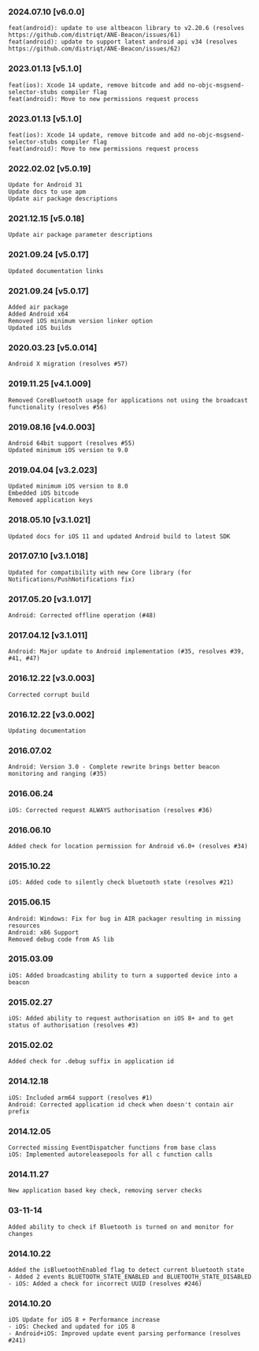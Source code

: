 ### 2024.07.10 [v6.0.0]

```
feat(android): update to use altbeacon library to v2.20.6 (resolves https://github.com/distriqt/ANE-Beacon/issues/61)
feat(android): update to support latest android api v34 (resolves https://github.com/distriqt/ANE-Beacon/issues/62)
```

### 2023.01.13 [v5.1.0]

```
feat(ios): Xcode 14 update, remove bitcode and add no-objc-msgsend-selector-stubs compiler flag 
feat(android): Move to new permissions request process
```

### 2023.01.13 [v5.1.0]

```
feat(ios): Xcode 14 update, remove bitcode and add no-objc-msgsend-selector-stubs compiler flag 
feat(android): Move to new permissions request process
```

### 2022.02.02 [v5.0.19]

```
Update for Android 31
Update docs to use apm
Update air package descriptions
```

### 2021.12.15 [v5.0.18]

```
Update air package parameter descriptions
```

### 2021.09.24 [v5.0.17]

```
Updated documentation links
```

### 2021.09.24 [v5.0.17]

```
Added air package
Added Android x64 
Removed iOS minimum version linker option
Updated iOS builds
```



### 2020.03.23 [v5.0.014]

```
Android X migration (resolves #57)
```


### 2019.11.25 [v4.1.009]

```
Removed CoreBluetooth usage for applications not using the broadcast functionality (resolves #56)
```


### 2019.08.16 [v4.0.003]

```
Android 64bit support (resolves #55)
Updated minimum iOS version to 9.0
```


### 2019.04.04 [v3.2.023]

```
Updated minimum iOS version to 8.0
Embedded iOS bitcode
Removed application keys 
```


### 2018.05.10 [v3.1.021]

```
Updated docs for iOS 11 and updated Android build to latest SDK
```


### 2017.07.10 [v3.1.018]

```
Updated for compatibility with new Core library (for Notifications/PushNotifications fix)
```


### 2017.05.20 [v3.1.017]

```
Android: Corrected offline operation (#48)
```


### 2017.04.12 [v3.1.011]

```
Android: Major update to Android implementation (#35, resolves #39, #41, #47)
```


### 2016.12.22 [v3.0.003]

```
Corrected corrupt build
```


### 2016.12.22 [v3.0.002]

```
Updating documentation
```


###  2016.07.02

```
Android: Version 3.0 - Complete rewrite brings better beacon monitoring and ranging (#35)
```


###  2016.06.24

```
iOS: Corrected request ALWAYS authorisation (resolves #36)
```


### 2016.06.10

```
Added check for location permission for Android v6.0+ (resolves #34)
```


### 2015.10.22

```
iOS: Added code to silently check bluetooth state (resolves #21)
```


### 2015.06.15

```
Android: Windows: Fix for bug in AIR packager resulting in missing resources
Android: x86 Support
Removed debug code from AS lib
```


### 2015.03.09

```
iOS: Added broadcasting ability to turn a supported device into a beacon
```


### 2015.02.27

```
iOS: Added ability to request authorisation on iOS 8+ and to get status of authorisation (resolves #3)
```


### 2015.02.02

```
Added check for .debug suffix in application id
```


### 2014.12.18

```
iOS: Included arm64 support (resolves #1) 
Android: Corrected application id check when doesn't contain air prefix 
```


### 2014.12.05

```
Corrected missing EventDispatcher functions from base class
iOS: Implemented autoreleasepools for all c function calls
```


### 2014.11.27

```
New application based key check, removing server checks
```


### 03-11-14

```
Added ability to check if Bluetooth is turned on and monitor for changes
```

### 2014.10.22

```
Added the isBluetoothEnabled flag to detect current bluetooth state
- Added 2 events BLUETOOTH_STATE_ENABLED and BLUETOOTH_STATE_DISABLED
- iOS: Added a check for incorrect UUID (resolves #246)
```


### 2014.10.20

```
iOS Update for iOS 8 + Performance increase
- iOS: Checked and updated for iOS 8
- Android+iOS: Improved update event parsing performance (resolves #241)
```

